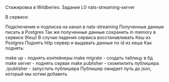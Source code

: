 Стажировка в Wildberies. Задание L0
nats-streaming-server

В сервисе:

Подключение и подписка на канал в nats-streaming
Полученные данные писать в Postgres
Так же полученные данные сохранить in memory в сервисе (Кеш)
В случае падения сервиса восстанавливать Кеш из Postgres
Поднять http сервер и выдавать данные по id из кеша
Как поднять:

make up - поднять контейнеры
make migrate - создать таблицу в бд
make server - поднять сервак
make publisher - скомпилить публишера
./publisher - запустить публишера
Публишер ожидает путь до json, который мы хотим добавить